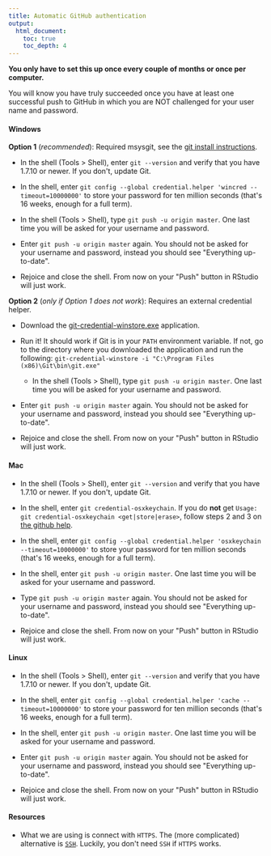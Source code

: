 ```yaml
---
title: Automatic GitHub authentication
output:
  html_document:
    toc: true
    toc_depth: 4
---
```

**You only have to set this up once every couple of months or once per computer.**

You will know you have truly succeeded once you have at least one successful push to GitHub in which you are NOT challenged for your user name and password. 

#### Windows

**Option 1** (*recommended*): Required msysgit, see the [git install instructions](block001_git-install.html).

  * In the shell (Tools > Shell), enter `git --version` and verify that you have 1.7.10 or newer. If you don't, update Git.
  
  * In the shell, enter `git config --global credential.helper 'wincred --timeout=10000000'` to store your password for ten million seconds (that's 16 weeks, enough for a full term).
  
  * In the shell (Tools > Shell), type `git push -u origin master`. One last time you will be asked for your username and password.
  
  * Enter `git push -u origin master` again. You should not be asked for your username and password, instead you should see "Everything up-to-date".
  
  * Rejoice and close the shell. From now on your "Push" button  in RStudio will just work.

**Option 2** (*only if Option 1 does not work*): Requires an external credential helper.
  
  * Download the [git-credential-winstore.exe](http://gitcredentialstore.codeplex.com/) application.
  
  * Run it! It should work if Git is in your `PATH` environment variable. If not, go to the directory where you downloaded the application and run the following:
  `git-credential-winstore -i "C:\Program Files (x86)\Git\bin\git.exe"`
  
    * In the shell (Tools > Shell), type `git push -u origin master`. One last time you will be asked for your username and password.
  
  * Enter `git push -u origin master` again. You should not be asked for your username and password, instead you should see "Everything up-to-date".
  
  * Rejoice and close the shell. From now on your "Push" button in RStudio will just work.


#### Mac

  * In the shell (Tools > Shell), enter `git --version` and verify that you have 1.7.10 or newer. If you don't, update Git.
  
  * In the shell, enter `git credential-osxkeychain`. If you do **not** get `Usage: git credential-osxkeychain <get|store|erase>`, follow steps 2 and 3 on [the github help](https://help.github.com/articles/caching-your-github-password-in-git#platform-mac).
  
  * In the shell, enter `git config --global credential.helper 'osxkeychain --timeout=10000000'` to store your password for ten million seconds (that's 16 weeks, enough for a full term).
  
  * In the shell, enter `git push -u origin master`. One last time you will be asked for your username and password.
  
  * Type `git push -u origin master` again. You should not be asked for your username and password, instead you should see "Everything up-to-date".
  
  * Rejoice and close the shell. From now on your "Push" button in RStudio will just work.


#### Linux

  * In the shell (Tools > Shell), enter `git --version` and verify that you have 1.7.10 or newer. If you don't, update Git.
  
  * In the shell, enter `git config --global credential.helper 'cache --timeout=10000000'` to store your password for ten million seconds (that's 16 weeks, enough for a full term).
  
  * In the shell, enter `git push -u origin master`. One last time you will be asked for your username and password.
  
  * Enter `git push -u origin master` again. You should not be asked for your username and password, instead you should see "Everything up-to-date".
  
  * Rejoice and close the shell. From now on your "Push" button in RStudio will just work.


#### Resources

* What we are using is connect with `HTTPS`. The (more complicated) alternative is [`SSH`](https://help.github.com/articles/generating-ssh-keys). Luckily, you don't need `SSH` if `HTTPS` works.
